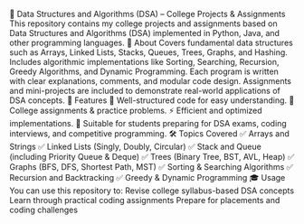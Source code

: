 📘 Data Structures and Algorithms (DSA) – College Projects & Assignments
This repository contains my college projects and assignments based on Data Structures and Algorithms (DSA) implemented in Python, Java, and other programming languages.
📌 About
Covers fundamental data structures such as Arrays, Linked Lists, Stacks, Queues, Trees, Graphs, and Hashing.
Includes algorithmic implementations like Sorting, Searching, Recursion, Greedy Algorithms, and Dynamic Programming.
Each program is written with clear explanations, comments, and modular code design.
Assignments and mini-projects are included to demonstrate real-world applications of DSA concepts.
🚀 Features
📂 Well-structured code for easy understanding.
📝 College assignments & practice problems.
⚡ Efficient and optimized implementations.
🎯 Suitable for students preparing for DSA exams, coding interviews, and competitive programming.
🛠️ Topics Covered
✅ Arrays and Strings
✅ Linked Lists (Singly, Doubly, Circular)
✅ Stack and Queue (including Priority Queue & Deque)
✅ Trees (Binary Tree, BST, AVL, Heap)
✅ Graphs (BFS, DFS, Shortest Path, MST)
✅ Sorting & Searching Algorithms
✅ Recursion and Backtracking
✅ Greedy & Dynamic Programming
🎓 Usage
You can use this repository to:
Revise college syllabus-based DSA concepts
Learn through practical coding assignments
Prepare for placements and coding challenges
